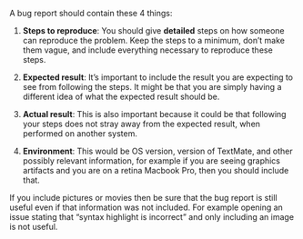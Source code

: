 A bug report should contain these 4 things:

1. **Steps to reproduce**: You should give **detailed** steps on how someone can reproduce the problem. Keep the steps to a minimum, don’t make them vague, and include everything necessary to reproduce these steps.

2. **Expected result**: It’s important to include the result you are expecting to see from following the steps. It might be that you are simply having a different idea of what the expected result should be.

3. **Actual result**: This is also important because it could be that following your steps does not stray away from the expected result, when performed on another system.

4. **Environment**: This would be OS version, version of TextMate, and other possibly relevant information, for example if you are seeing graphics artifacts and you are on a retina Macbook Pro, then you should include that.

If you include pictures or movies then be sure that the bug report is still useful even if that information was not included. For example opening an issue stating that “syntax highlight is incorrect” and only including an image is not useful.
